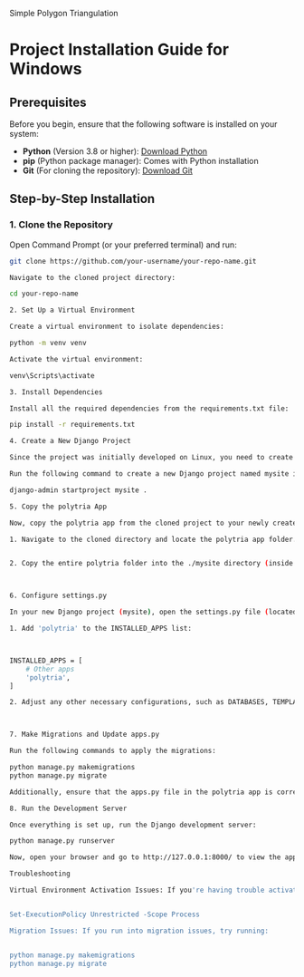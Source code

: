 Simple Polygon Triangulation
<br>

# Project Installation Guide for Windows

## Prerequisites

Before you begin, ensure that the following software is installed on your system:

- **Python** (Version 3.8 or higher): [Download Python](https://www.python.org/downloads/)
- **pip** (Python package manager): Comes with Python installation
- **Git** (For cloning the repository): [Download Git](https://git-scm.com/downloads)

## Step-by-Step Installation

### 1. Clone the Repository

Open Command Prompt (or your preferred terminal) and run:

```bash
git clone https://github.com/your-username/your-repo-name.git

Navigate to the cloned project directory:

cd your-repo-name

2. Set Up a Virtual Environment

Create a virtual environment to isolate dependencies:

python -m venv venv

Activate the virtual environment:

venv\Scripts\activate

3. Install Dependencies

Install all the required dependencies from the requirements.txt file:

pip install -r requirements.txt

4. Create a New Django Project

Since the project was initially developed on Linux, you need to create a new Django project on Windows.

Run the following command to create a new Django project named mysite in the same directory as the cloned project:

django-admin startproject mysite .

5. Copy the polytria App

Now, copy the polytria app from the cloned project to your newly created mysite project:

1. Navigate to the cloned directory and locate the polytria app folder.


2. Copy the entire polytria folder into the ./mysite directory (inside the mysite project folder you just created).



6. Configure settings.py

In your new Django project (mysite), open the settings.py file (located in ./mysite/mysite/settings.py) and make the following changes:

1. Add 'polytria' to the INSTALLED_APPS list:



INSTALLED_APPS = [
    # Other apps
    'polytria',
]

2. Adjust any other necessary configurations, such as DATABASES, TEMPLATES, or STATICFILES as per your requirements.



7. Make Migrations and Update apps.py

Run the following commands to apply the migrations:

python manage.py makemigrations
python manage.py migrate

Additionally, ensure that the apps.py file in the polytria app is correctly set up to match your project structure. Verify that the PolytriaConfig class is properly configured.

8. Run the Development Server

Once everything is set up, run the Django development server:

python manage.py runserver

Now, open your browser and go to http://127.0.0.1:8000/ to view the app.

Troubleshooting

Virtual Environment Activation Issues: If you're having trouble activating the virtual environment in PowerShell, you may need to modify the execution policy:


Set-ExecutionPolicy Unrestricted -Scope Process

Migration Issues: If you run into migration issues, try running:


python manage.py makemigrations
python manage.py migrate

